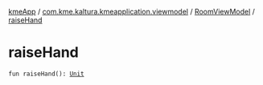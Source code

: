 [kmeApp](../../index.md) / [com.kme.kaltura.kmeapplication.viewmodel](../index.md) / [RoomViewModel](index.md) / [raiseHand](./raise-hand.md)

# raiseHand

`fun raiseHand(): `[`Unit`](https://kotlinlang.org/api/latest/jvm/stdlib/kotlin/-unit/index.html)